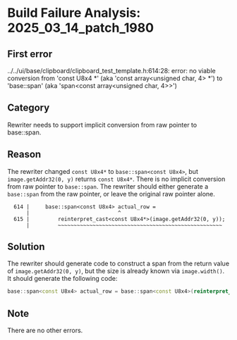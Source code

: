 # Build Failure Analysis: 2025_03_14_patch_1980

## First error

../../ui/base/clipboard/clipboard_test_template.h:614:28: error: no viable conversion from 'const U8x4 *' (aka 'const array<unsigned char, 4> *') to 'base::span<const U8x4>' (aka 'span<const array<unsigned char, 4>>')

## Category
Rewriter needs to support implicit conversion from raw pointer to base::span.

## Reason
The rewriter changed `const U8x4*` to `base::span<const U8x4>`, but `image.getAddr32(0, y)` returns `const U8x4*`. There is no implicit conversion from raw pointer to `base::span`. The rewriter should either generate a `base::span` from the raw pointer, or leave the original raw pointer alone.

```
  614 |     base::span<const U8x4> actual_row =
      |                            ^
  615 |         reinterpret_cast<const U8x4*>(image.getAddr32(0, y));
      |         ~~~~~~~~~~~~~~~~~~~~~~~~~~~~~~~~~~~~~~~~~~~~~~~~~~~~
```

## Solution
The rewriter should generate code to construct a span from the return value of `image.getAddr32(0, y)`, but the size is already known via `image.width()`. It should generate the following code:
```c++
base::span<const U8x4> actual_row = base::span<const U8x4>(reinterpret_cast<const U8x4*>(image.getAddr32(0, y)), image.width());
```

## Note
There are no other errors.